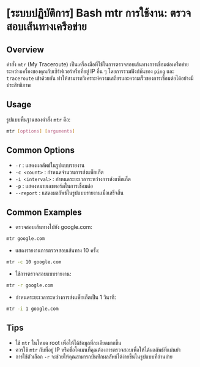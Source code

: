 # [ระบบปฏิบัติการ] Bash mtr การใช้งาน: ตรวจสอบเส้นทางเครือข่าย

## Overview
คำสั่ง `mtr` (My Traceroute) เป็นเครื่องมือที่ใช้ในการตรวจสอบเส้นทางการเชื่อมต่อเครือข่ายระหว่างเครื่องของคุณกับเซิร์ฟเวอร์หรือที่อยู่ IP อื่น ๆ โดยการรวมฟังก์ชันของ `ping` และ `traceroute` เข้าด้วยกัน ทำให้สามารถวิเคราะห์ความเสถียรและความเร็วของการเชื่อมต่อได้อย่างมีประสิทธิภาพ

## Usage
รูปแบบพื้นฐานของคำสั่ง `mtr` คือ:

```bash
mtr [options] [arguments]
```

## Common Options
- `-r` : แสดงผลลัพธ์ในรูปแบบรายงาน
- `-c <count>` : กำหนดจำนวนการส่งแพ็กเก็ต
- `-i <interval>` : กำหนดระยะเวลาระหว่างการส่งแพ็กเก็ต
- `-p` : แสดงหมายเลขพอร์ตในการเชื่อมต่อ
- `--report` : แสดงผลลัพธ์ในรูปแบบรายงานเมื่อเสร็จสิ้น

## Common Examples
- ตรวจสอบเส้นทางไปยัง google.com:

```bash
mtr google.com
```

- แสดงรายงานการตรวจสอบเส้นทาง 10 ครั้ง:

```bash
mtr -c 10 google.com
```

- ใช้การตรวจสอบแบบรายงาน:

```bash
mtr -r google.com
```

- กำหนดระยะเวลาระหว่างการส่งแพ็กเก็ตเป็น 1 วินาที:

```bash
mtr -i 1 google.com
```

## Tips
- ใช้ `mtr` ในโหมด root เพื่อให้ได้ข้อมูลที่ละเอียดมากขึ้น
- ควรใช้ `mtr` กับที่อยู่ IP หรือชื่อโดเมนที่คุณต้องการตรวจสอบเพื่อให้ได้ผลลัพธ์ที่แม่นยำ
- การใช้ตัวเลือก `-r` จะช่วยให้คุณสามารถบันทึกผลลัพธ์ได้ง่ายขึ้นในรูปแบบที่อ่านง่าย